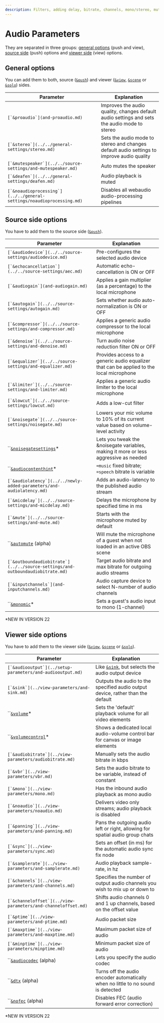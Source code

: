```yaml
---
description: Filters, adding delay, bitrate, channels, mono/stereo, muting guests etc.
---
```


# Audio Parameters

They are separated in three groups: [general options](./#general-options) (push and view), [source side](./#source-side-options) (push) options and [viewer side](./#viewer-side-options) (view) options.

## General options

You can add them to both, source ([`&push`](../../source-settings/push.md)) and viewer ([`&view`](../view-parameters/view.md), [`&scene`](../view-parameters/scene.md) or [`&solo`](../mixer-scene-parameters/and-solo.md)) sides.

| Parameter                                                               | Explanation                                                                                  |
| ----------------------------------------------------------------------- | -------------------------------------------------------------------------------------------- |
| ``[`&proaudio`](and-proaudio.md)``                                      | Improves the audio quality, changes default audio settings and sets the audio mode to stereo |
| ``[`&stereo`](../../general-settings/stereo.md)``                       | Sets the audio mode to stereo and changes default audio settings to improve audio quality    |
| ``[`&mutespeaker`](../../source-settings/and-mutespeaker.md)``          | Auto mutes the speaker                                                                       |
| ``[`&deafen`](../../general-settings/deafen.md)``                       | Audio playback is muted                                                                      |
| ``[`&noaudioprocessing`](../../general-settings/noaudioprocessing.md)`` | Disables all webaudio audio-processing pipelines                                             |

## Source side options

You have to add them to the source side ([`&push`](../../source-settings/push.md)).

| Parameter                                                                        | Explanation                                                                              |
| -------------------------------------------------------------------------------- | ---------------------------------------------------------------------------------------- |
| ``[`&audiodevice`](../../source-settings/audiodevice.md)``                       | Pre-configures the selected audio device                                                 |
| ``[`&echocancellation`](../../source-settings/aec.md)``                          | Automatic echo-cancellation is ON or OFF                                                 |
| ``[`&audiogain`](and-audiogain.md)``                                             | Applies a gain multiplier (as a percentage) to the local microphone                      |
| ``[`&autogain`](../../source-settings/autogain.md)``                             | Sets whether audio auto-normalization is ON or OFF                                       |
| ``[`&compressor`](../../source-settings/and-compressor.md)``                     | Applies a generic audio compressor to the local microphone                               |
| ``[`&denoise`](../../source-settings/and-denoise.md)``                           | Turn audio noise reduction filter ON or OFF                                              |
| ``[`&equalizer`](../../source-settings/and-equalizer.md)``                       | Provides access to a generic audio equalizer that can be applied to the local microphone |
| ``[`&limiter`](../../source-settings/and-limiter.md)``                           | Applies a generic audio limiter to the local microphone                                  |
| ``[`&lowcut`](../../source-settings/lowcut.md)``                                 | Adds a low-cut filter                                                                    |
| ``[`&noisegate`](../../source-settings/noisegate.md)``                           | Lowers your mic volume to 10% of its current value based on volume-level activity        |
| ``[`&noisegatesettings`](and-noisegatesettings.md)\*                             | Lets you tweak the \&noisegate variables, making it more or less aggressive as needed    |
| ``[`&audiocontenthint`](and-audiocontenthint.md)\*                               | `=music` fixed bitrate; `=speech` bitrate is variable                                    |
| ``[`&audiolatency`](../../newly-added-parameters/and-audiolatency.md)``          | Adds an audio-latency to the published audio stream                                      |
| ``[`&micdelay`](../../source-settings/and-micdelay.md)``                         | Delays the microphone by specified time in ms                                            |
| ``[`&mute`](../../source-settings/and-mute.md)``                                 | Starts with the microphone muted by default                                              |
| ``[`&automute`](and-automute-alpha.md) (alpha)                                   | Will mute the microphone of a guest when not loaded in an active OBS scene               |
| ``[`&outboundaudiobitrate`](../../source-settings/and-outboundaudiobitrate.md)`` | Target audio bitrate and max bitrate for outgoing audio streams                          |
| ``[`&inputchannels`](and-inputchannels.md)``                                     | Audio capture device to select N-number of audio channels                                |
| ``[`&monomic`](and-monomic.md)\*                                                 | Sets a guest's audio input to mono (1-channel)                                           |

\*NEW IN VERSION 22

## **Viewer side options**

You have to add them to the viewer side ([`&view`](../view-parameters/view.md), [`&scene`](../view-parameters/scene.md) or [`&solo`](../mixer-scene-parameters/and-solo.md)).

| Parameter                                                       | Explanation                                                                         |
| --------------------------------------------------------------- | ----------------------------------------------------------------------------------- |
| ``[`&audiooutput`](../setup-parameters/and-audiooutput.md)``    | Like [`&sink`](../view-parameters/and-sink.md), but selects the audio output device |
| ``[`&sink`](../view-parameters/and-sink.md)``                   | Outputs the audio to the specified audio output device, rather than the default     |
| ``[`&volume`](and-volume.md)\*                                  | Sets the 'default' playback volume for all video elements                           |
| ``[`&volumecontrol`](and-volumecontrol.md)\*                    | Shows a dedicated local audio-volume control bar for canvas or image elements       |
| ``[`&audiobitrate`](../view-parameters/audiobitrate.md)``       | Manually sets the audio bitrate in kbps                                             |
| ``[`&vbr`](../view-parameters/vbr.md)``                         | Sets the audio bitrate to be variable, instead of constant                          |
| ``[`&mono`](../view-parameters/mono.md)``                       | Has the inbound audio playback as mono audio                                        |
| ``[`&noaudio`](../view-parameters/noaudio.md)``                 | Delivers video only streams; audio playback is disabled                             |
| ``[`&panning`](../view-parameters/and-panning.md)``             | Pans the outgoing audio left or right, allowing for spatial audio group chats       |
| ``[`&sync`](../view-parameters/sync.md)``                       | Sets an offset (in ms) for the automatic audio sync fix node                        |
| ``[`&samplerate`](../view-parameters/and-samplerate.md)``       | Audio playback sample-rate, in hz                                                   |
| ``[`&channels`](../view-parameters/and-channels.md)``           | Specifies the number of output audio channels you wish to mix up or down to         |
| ``[`&channeloffset`](../view-parameters/and-channeloffset.md)`` | Shifts audio channels 0 and 1 up channels, based on the offset value                |
| ``[`&ptime`](../view-parameters/and-ptime.md)``                 | Audio packet size                                                                   |
| ``[`&maxptime`](../view-parameters/and-maxptime.md)``           | Maximum packet size of audio                                                        |
| ``[`&minptime`](../view-parameters/minptime.md)``               | Minimum packet size of audio                                                        |
| ``[`&audiocodec`](minptime-1.md) (alpha)                        | Lets you specify the audio codec                                                    |
| ``[`&dtx`](minptime-2.md) (alpha)                               | Turns off the audio encoder automatically when no little to no sound is detected    |
| ``[`&nofec`](minptime-3.md) (alpha)                             | Disables FEC (audio forward error correction)                                       |

\*NEW IN VERSION 22
